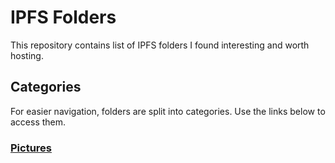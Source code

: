 # IPFS Folders
This repository contains list of IPFS folders I found interesting and worth hosting.

## Categories
For easier navigation, folders are split into categories. Use the links below to access them.

### [Pictures](PICTURES.md)
